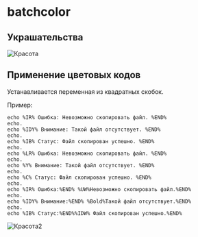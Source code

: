 # batchcolor

## Украшательства

![Красота](https://tvmyru.github.io/batchcolor/color-00.png)

## Применение цветовых кодов

Устанавливается переменная из квадратных скобок.

Пример:

```
echo %IR% Ошибка: Невозможно скопировать файл. %END%
echo.
echo %IDY% Внимание: Такой файл отсутствует. %END%
echo.
echo %IB% Статус: Файл скопирован успешно. %END%
echo.
echo %LR% Ошибка: Невозможно скопировать файл. %END%
echo.
echo %Y% Внимание: Такой файл отсутствует. %END%
echo.
echo %C% Статус: Файл скопирован успешно. %END%
echo.
echo %IR% Ошибка:%END% %UW%Невозможно скопировать файл.%END%
echo.
echo %IDY% Внимание:%END% %Bold%Такой файл отсутствует.%END%
echo.
echo %IB% Статус:%END%%IDW% Файл скопирован успешно.%END%
```

![Красота2](https://tvmyru.github.io/batchcolor/color-02.png)
